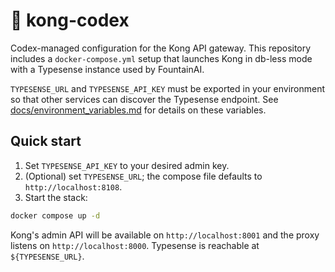 # 🧠 kong-codex

Codex-managed configuration for the Kong API gateway. This repository includes a
`docker-compose.yml` setup that launches Kong in db-less mode with a
Typesense instance used by FountainAI.

`TYPESENSE_URL` and `TYPESENSE_API_KEY` must be exported in your environment so
that other services can discover the Typesense endpoint. See
[docs/environment_variables.md](../../docs/environment_variables.md) for details
on these variables.

## Quick start

1. Set `TYPESENSE_API_KEY` to your desired admin key.
2. (Optional) set `TYPESENSE_URL`; the compose file defaults to
   `http://localhost:8108`.
3. Start the stack:

```bash
docker compose up -d
```

Kong's admin API will be available on `http://localhost:8001` and the proxy
listens on `http://localhost:8000`. Typesense is reachable at `${TYPESENSE_URL}`.
